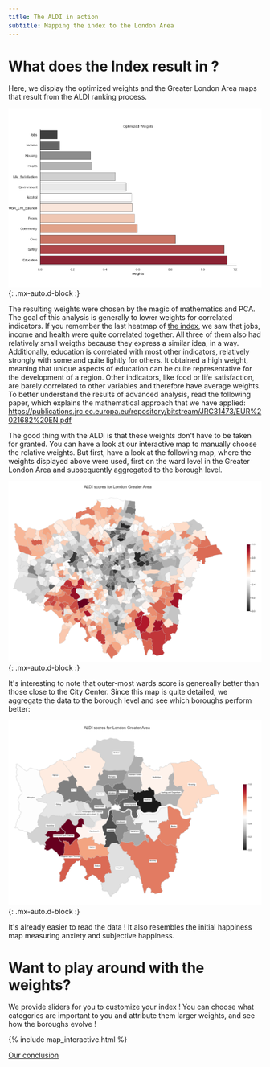 ```yaml
---
title: The ALDI in action 
subtitle: Mapping the index to the London Area
---
```


# What does the Index result in ? 

Here, we display the optimized weights and the Greater London Area maps that result from the ALDI ranking process. 

![weights](./assets/img/weigths.png){: .mx-auto.d-block :}

The resulting weights were chosen by the magic of mathematics and PCA. The goal of this analysis is generally to lower weights for correlated indicators. If you remember the last heatmap of [the index](https://charlyneburki.github.io/The-ALDI/aldi/), we saw that jobs, income and health were quite correlated together. All three of them also had relatively small weigths because they express a similar idea, in a way. Additionally, education is correlated with most other indicators, relatively strongly with some and quite lightly for others. It obtained a high weight, meaning that unique aspects of education can be quite representative for the development of a region. Other indicators, like food or life satisfaction, are barely correlated to other variables and therefore have average weights. To better understand  the results of advanced analysis, read the following paper, which explains the mathematical approach that we have applied: https://publications.jrc.ec.europa.eu/repository/bitstream/JRC31473/EUR%2021682%20EN.pdf

The good thing with the ALDI is that these weights don't have to be taken for granted. You can have a look at our interactive map to manually choose the relative weights. But first, have a look at the following map, where the weights displayed above were used, first on the ward level in the Greater London Area and subsequently aggregated to the borough level.


![ward map](./assets/img/ALDI_ward_map.png){: .mx-auto.d-block :}

It's interesting to note that outer-most wards score is genereally better than those close to the City Center. Since this map is quite detailed, we aggregate the data to the borough level and see which boroughs perform better: 

![borough map](./assets/img/ALDI_borough_map.png){: .mx-auto.d-block :}

It's already easier to read the data ! It also resembles the initial happiness map measuring anxiety and subjective happiness.

# Want to play around with the weights?

We provide sliders for you to customize your index ! You can choose what categories are important to you and attribute them larger weights, and see how the boroughs evolve !

{% include map_interactive.html  %}

[Our conclusion](https://charlyneburki.github.io/The-ALDI/conclusion/) 
